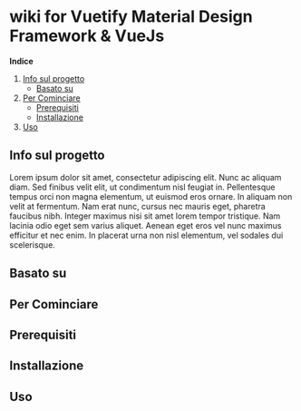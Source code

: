 # wiki for Vuetify Material Design Framework & VueJs


  <summary><b>Indice</b></summary>
  <ol>
    <li>
      <a href="#info-sul-progetto">Info sul progetto</a>
      <ul>
        <li><a href="#basato-su">Basato su</a></li>
      </ul>
    </li>
    <li>
      <a href="#per-cominciare">Per Cominciare</a>
      <ul>
        <li><a href="#prerequisiti">Prerequisiti</a></li>
        <li><a href="#installazione">Installazione</a></li>
      </ul>
    </li>
    <li><a href="#uso">Uso</a></li>
  </ol>
  

## Info sul progetto
<p>Lorem ipsum dolor sit amet, consectetur adipiscing elit. Nunc ac aliquam diam. Sed finibus velit elit, ut condimentum nisl feugiat in. Pellentesque tempus orci non magna elementum, ut euismod eros ornare. In aliquam non velit at fermentum. Nam erat nunc, cursus nec mauris eget, pharetra faucibus nibh. Integer maximus nisi sit amet lorem tempor tristique. Nam lacinia odio eget sem varius aliquet. Aenean eget eros vel nunc maximus efficitur et nec enim. In placerat urna non nisl elementum, vel sodales dui scelerisque. </p>

## Basato su
<p></p>

## Per Cominciare
<p></p>

## Prerequisiti
<p></p>

## Installazione
<p></p>

## Uso
<p></p>
